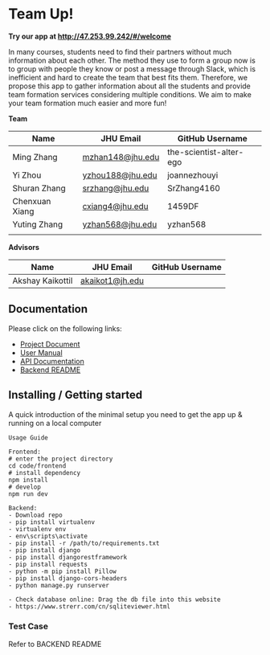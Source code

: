 # Team Up!

**Try our app at http://47.253.99.242/#/welcome**

In many courses, students need to find their partners without much information about each other. The method they use to form a group now is to group with people they know or post a message through Slack, which is inefficient and hard to create the team that best fits them. Therefore, we propose this app to gather information about all the students and provide team formation services considering multiple conditions. We aim to make your team formation much easier and more fun!

**Team**

| Name | JHU Email | GitHub Username |
| ---- | --------- | --------------- |
|Ming Zhang      |mzhan148@jhu.edu           |the-scientist-alter-ego                 |
|Yi Zhou      |yzhou188@jhu.edu           |joannezhouyi                 |
|Shuran Zhang      |srzhang@jhu.edu           |SrZhang4160                 |
|Chenxuan Xiang      |cxiang4@jhu.edu           |1459DF                 |
|Yuting Zhang      |yzhan568@jhu.edu           |yzhan568                 |
|      |           |                 |

**Advisors** 

| Name | JHU Email | GitHub Username |
| ---- | --------- | --------------- |
|Akshay Kaikottil      |akaikot1@jh.edu           |                 |

## Documentation

Please click on the following links:

* [Project Document](https://docs.google.com/document/d/1-S7LHRFh2EkpVRNlLLsQ-gmJ5FrGmkZ_0Il53oyaK1w/edit#)
* [User Manual](https://docs.google.com/document/d/1BIOBSlkrhK4A-KTrATP1yNt82MWt9KnO0kNrsbVQAWM/edit?usp=sharing)
* [API Documentation](https://github.com/cs421sp22-homework/project-team-05-four-z-one-x/blob/main/docs/index.md)
* [Backend README](docs/BACKEND_README.md)

## Installing / Getting started

A quick introduction of the minimal setup you need to get the app up & running on a local computer

```shell
Usage Guide

Frontend:
# enter the project directory
cd code/frontend
# install dependency
npm install
# develop
npm run dev

Backend:
- Download repo
- pip install virtualenv
- virtualenv env
- env\scripts\activate
- pip install -r /path/to/requirements.txt
- pip install django
- pip install djangorestframework
- pip install requests
- python -m pip install Pillow
- pip install django-cors-headers
- python manage.py runserver 

- Check database online: Drag the db file into this website
- https://www.strerr.com/cn/sqliteviewer.html

```
### Test Case
Refer to BACKEND README



